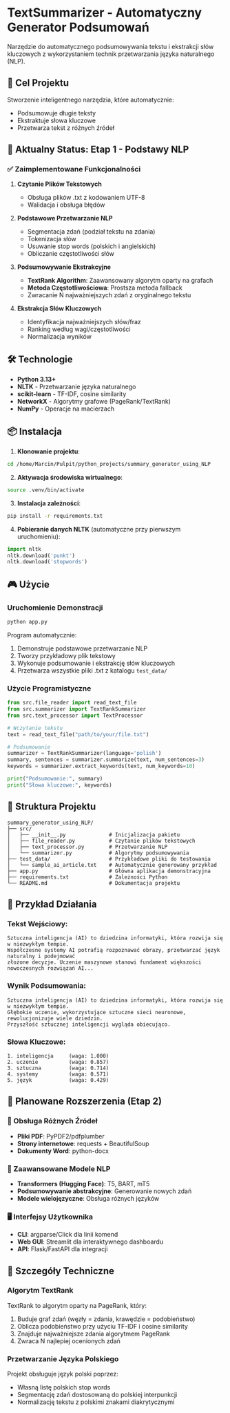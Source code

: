 # TextSummarizer - Automatyczny Generator Podsumowań

Narzędzie do automatycznego podsumowywania tekstu i ekstrakcji słów kluczowych z wykorzystaniem technik przetwarzania języka naturalnego (NLP).

## 🎯 Cel Projektu

Stworzenie inteligentnego narzędzia, które automatycznie:
- Podsumowuje długie teksty
- Ekstraktuje słowa kluczowe
- Przetwarza tekst z różnych źródeł

## 🚀 Aktualny Status: Etap 1 - Podstawy NLP

### ✅ Zaimplementowane Funkcjonalności

1. **Czytanie Plików Tekstowych**
   - Obsługa plików .txt z kodowaniem UTF-8
   - Walidacja i obsługa błędów

2. **Podstawowe Przetwarzanie NLP**
   - Segmentacja zdań (podział tekstu na zdania)
   - Tokenizacja słów
   - Usuwanie stop words (polskich i angielskich)
   - Obliczanie częstotliwości słów

3. **Podsumowywanie Ekstrakcyjne**
   - **TextRank Algorithm**: Zaawansowany algorytm oparty na grafach
   - **Metoda Częstotliwościowa**: Prostsza metoda fallback
   - Zwracanie N najważniejszych zdań z oryginalnego tekstu

4. **Ekstrakcja Słów Kluczowych**
   - Identyfikacja najważniejszych słów/fraz
   - Ranking według wagi/częstotliwości
   - Normalizacja wyników

## 🛠️ Technologie

- **Python 3.13+**
- **NLTK** - Przetwarzanie języka naturalnego
- **scikit-learn** - TF-IDF, cosine similarity
- **NetworkX** - Algorytmy grafowe (PageRank/TextRank)
- **NumPy** - Operacje na macierzach

## 📦 Instalacja

1. **Klonowanie projektu**:
```bash
cd /home/Marcin/Pulpit/python_projects/summary_generator_using_NLP
```

2. **Aktywacja środowiska wirtualnego**:
```bash
source .venv/bin/activate
```

3. **Instalacja zależności**:
```bash
pip install -r requirements.txt
```

4. **Pobieranie danych NLTK** (automatyczne przy pierwszym uruchomieniu):
```python
import nltk
nltk.download('punkt')
nltk.download('stopwords')
```

## 🎮 Użycie

### Uruchomienie Demonstracji

```bash
python app.py
```

Program automatycznie:
1. Demonstruje podstawowe przetwarzanie NLP
2. Tworzy przykładowy plik tekstowy
3. Wykonuje podsumowanie i ekstrakcję słów kluczowych
4. Przetwarza wszystkie pliki .txt z katalogu `test_data/`

### Użycie Programistyczne

```python
from src.file_reader import read_text_file
from src.summarizer import TextRankSummarizer
from src.text_processor import TextProcessor

# Wczytanie tekstu
text = read_text_file("path/to/your/file.txt")

# Podsumowanie
summarizer = TextRankSummarizer(language='polish')
summary, sentences = summarizer.summarize(text, num_sentences=3)
keywords = summarizer.extract_keywords(text, num_keywords=10)

print("Podsumowanie:", summary)
print("Słowa kluczowe:", keywords)
```

## 📁 Struktura Projektu

```
summary_generator_using_NLP/
├── src/
│   ├── __init__.py              # Inicjalizacja pakietu
│   ├── file_reader.py           # Czytanie plików tekstowych
│   ├── text_processor.py        # Przetwarzanie NLP
│   └── summarizer.py            # Algorytmy podsumowywania
├── test_data/                   # Przykładowe pliki do testowania
│   └── sample_ai_article.txt    # Automatycznie generowany przykład
├── app.py                       # Główna aplikacja demonstracyjna
├── requirements.txt             # Zależności Python
└── README.md                    # Dokumentacja projektu
```

## 🧪 Przykład Działania

### Tekst Wejściowy:
```
Sztuczna inteligencja (AI) to dziedzina informatyki, która rozwija się w niezwykłym tempie. 
Współczesne systemy AI potrafią rozpoznawać obrazy, przetwarzać język naturalny i podejmować 
złożone decyzje. Uczenie maszynowe stanowi fundament większości nowoczesnych rozwiązań AI...
```

### Wynik Podsumowania:
```
Sztuczna inteligencja (AI) to dziedzina informatyki, która rozwija się w niezwykłym tempie. 
Głębokie uczenie, wykorzystujące sztuczne sieci neuronowe, rewolucjonizuje wiele dziedzin. 
Przyszłość sztucznej inteligencji wygląda obiecująco.
```

### Słowa Kluczowe:
```
1. inteligencja     (waga: 1.000)
2. uczenie          (waga: 0.857)
3. sztuczna         (waga: 0.714)
4. systemy          (waga: 0.571)
5. język            (waga: 0.429)
```

## 🔮 Planowane Rozszerzenia (Etap 2)

### 📄 Obsługa Różnych Źródeł
- **Pliki PDF**: PyPDF2/pdfplumber
- **Strony internetowe**: requests + BeautifulSoup
- **Dokumenty Word**: python-docx

### 🤖 Zaawansowane Modele NLP
- **Transformers (Hugging Face)**: T5, BART, mT5
- **Podsumowywanie abstrakcyjne**: Generowanie nowych zdań
- **Modele wielojęzyczne**: Obsługa różnych języków

### 🖥️ Interfejsy Użytkownika
- **CLI**: argparse/Click dla linii komend
- **Web GUI**: Streamlit dla interaktywnego dashboardu
- **API**: Flask/FastAPI dla integracji

## 🧠 Szczegóły Techniczne

### Algorytm TextRank

TextRank to algorytm oparty na PageRank, który:
1. Buduje graf zdań (węzły = zdania, krawędzie = podobieństwo)
2. Oblicza podobieństwo przy użyciu TF-IDF i cosine similarity
3. Znajduje najważniejsze zdania algorytmem PageRank
4. Zwraca N najlepiej ocenionych zdań

### Przetwarzanie Języka Polskiego

Projekt obsługuje język polski poprzez:
- Własną listę polskich stop words
- Segmentację zdań dostosowaną do polskiej interpunkcji
- Normalizację tekstu z polskimi znakami diakrytycznymi




